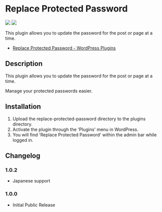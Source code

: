 # Replace Protected Password

[![](https://img.shields.io/wordpress/plugin/v/replace-protected-password.svg)](https://wordpress.org/plugins/replace-protected-password/)
[![](https://img.shields.io/wordpress/v/replace-protected-password.svg)](https://wordpress.org/plugins/replace-protected-password/)

This plugin allows you to update the password for the post or page at a time.

* [Replace Protected Password - WordPress Plugins](https://wordpress.org/plugins/replace-protected-password/)

## Description

This plugin allows you to update the password for the post or page at a time.

Manage your protected passwords easier.

## Installation

1. Upload the replace-protected-password directory to the plugins directory.
2. Activate the plugin through the 'Plugins' menu in WordPress.
3. You will find 'Replace Protected Password' within the admin bar while logged in.

## Changelog

### 1.0.2

* Japanese support

### 1.0.0

* Initial Public Release

